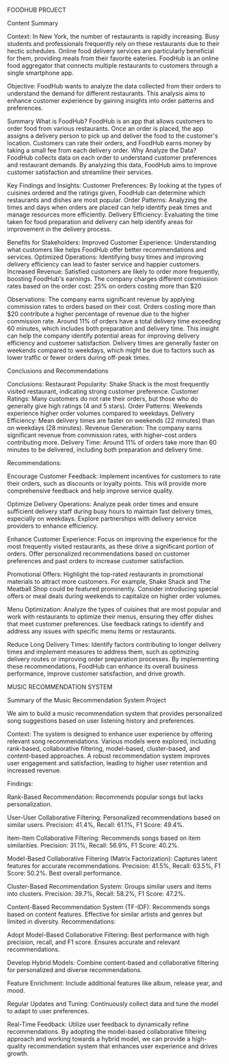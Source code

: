 FOODHUB PROJECT

Content Summary

Context: In New York, the number of restaurants is rapidly increasing. Busy students and professionals frequently rely on these restaurants due to their hectic schedules. Online food delivery services are particularly beneficial for them, providing meals from their favorite eateries. FoodHub is an online food aggregator that connects multiple restaurants to customers through a single smartphone app.

Objective: FoodHub wants to analyze the data collected from their orders to understand the demand for different restaurants. This analysis aims to enhance customer experience by gaining insights into order patterns and preferences.

Summary
What is FoodHub? FoodHub is an app that allows customers to order food from various restaurants. Once an order is placed, the app assigns a delivery person to pick up and deliver the food to the customer's location. Customers can rate their orders, and FoodHub earns money by taking a small fee from each delivery order.
Why Analyze the Data? FoodHub collects data on each order to understand customer preferences and restaurant demands. By analyzing this data, FoodHub aims to improve customer satisfaction and streamline their services.

Key Findings and Insights:
Customer Preferences: By looking at the types of cuisines ordered and the ratings given, FoodHub can determine which restaurants and dishes are most popular.
Order Patterns: Analyzing the times and days when orders are placed can help identify peak times and manage resources more efficiently.
Delivery Efficiency: Evaluating the time taken for food preparation and delivery can help identify areas for improvement in the delivery process.

Benefits for Stakeholders:
Improved Customer Experience: Understanding what customers like helps FoodHub offer better recommendations and services.
Optimized Operations: Identifying busy times and improving delivery efficiency can lead to faster service and happier customers.
Increased Revenue: Satisfied customers are likely to order more frequently, boosting FoodHub's earnings.
The company charges different commission rates based on the order cost: 25% on orders costing more than $20

Observations:
The company earns significant revenue by applying commission rates to orders based on their cost. Orders costing more than $20 contribute a higher percentage of revenue due to the higher commission rate. Around 11% of orders have a total delivery time exceeding 60 minutes, which includes both preparation and delivery time.
This insight can help the company identify potential areas for improving delivery efficiency and customer satisfaction.
Delivery times are generally faster on weekends compared to weekdays, which might be due to factors such as lower traffic or fewer orders during off-peak times.

Conclusions and Recommendations

Conclusions:
Restaurant Popularity: Shake Shack is the most frequently visited restaurant, indicating strong customer preference.
Customer Ratings: Many customers do not rate their orders, but those who do generally give high ratings (4 and 5 stars).
Order Patterns: Weekends experience higher order volumes compared to weekdays.
Delivery Efficiency: Mean delivery times are faster on weekends (22 minutes) than on weekdays (28 minutes).
Revenue Generation: The company earns significant revenue from commission rates, with higher-cost orders contributing more.
Delivery Time: Around 11% of orders take more than 60 minutes to be delivered, including both preparation and delivery time.

Recommendations:

Encourage Customer Feedback:
Implement incentives for customers to rate their orders, such as discounts or loyalty points. This will provide more comprehensive feedback and help improve service quality.

Optimize Delivery Operations:
Analyze peak order times and ensure sufficient delivery staff during busy hours to maintain fast delivery times, especially on weekdays.
Explore partnerships with delivery service providers to enhance efficiency.

Enhance Customer Experience:
Focus on improving the experience for the most frequently visited restaurants, as these drive a significant portion of orders.
Offer personalized recommendations based on customer preferences and past orders to increase customer satisfaction.

Promotional Offers:
Highlight the top-rated restaurants in promotional materials to attract more customers. For example, Shake Shack and The Meatball Shop could be featured prominently.
Consider introducing special offers or meal deals during weekends to capitalize on higher order volumes.

Menu Optimization:
Analyze the types of cuisines that are most popular and work with restaurants to optimize their menus, ensuring they offer dishes that meet customer preferences.
Use feedback ratings to identify and address any issues with specific menu items or restaurants.

Reduce Long Delivery Times:
Identify factors contributing to longer delivery times and implement measures to address them, such as optimizing delivery routes or improving order preparation processes.
By implementing these recommendations, FoodHub can enhance its overall business performance, improve customer satisfaction, and drive growth. 


MUSIC RECOMMENDATION SYSTEM

Summary of the Music Recommendation System Project

We aim to build a music recommendation system that provides personalized song suggestions based on user listening history and preferences.
          
Context: The system is designed to enhance user experience by offering relevant song recommendations. Various models were explored, including rank-based, collaborative filtering, model-based, cluster-based, and content-based approaches.
A robust recommendation system improves user engagement and satisfaction, leading to higher user retention and increased revenue.
         
Findings:

Rank-Based Recommendation:
Recommends popular songs but lacks personalization.
         
User-User Collaborative Filtering:
Personalized recommendations based on similar users.
Precision: 41.4%, Recall: 61.1%, F1 Score: 49.4%.
         
Item-Item Collaborative Filtering:
Recommends songs based on item similarities.
Precision: 31.1%, Recall: 56.9%, F1 Score: 40.2%.
         
Model-Based Collaborative Filtering (Matrix Factorization):
Captures latent features for accurate recommendations.
Precision: 41.5%, Recall: 63.5%, F1 Score: 50.2%.
Best overall performance.
         
Cluster-Based Recommendation System:
Groups similar users and items into clusters.
Precision: 39.7%, Recall: 58.2%, F1 Score: 47.2%.
         
Content-Based Recommendation System (TF-IDF):
Recommends songs based on content features.
Effective for similar artists and genres but limited in diversity.
Recommendations:
         
Adopt Model-Based Collaborative Filtering:
Best performance with high precision, recall, and F1 score.
Ensures accurate and relevant recommendations.
         
Develop Hybrid Models:
Combine content-based and collaborative filtering for personalized and diverse recommendations.
         
Feature Enrichment:
Include additional features like album, release year, and mood.
         
Regular Updates and Tuning:
Continuously collect data and tune the model to adapt to user preferences.

Real-Time Feedback:
Utilize user feedback to dynamically refine recommendations.
By adopting the model-based collaborative filtering approach and working towards a hybrid model, we can provide a high-quality recommendation system that enhances user experience and drives growth.
